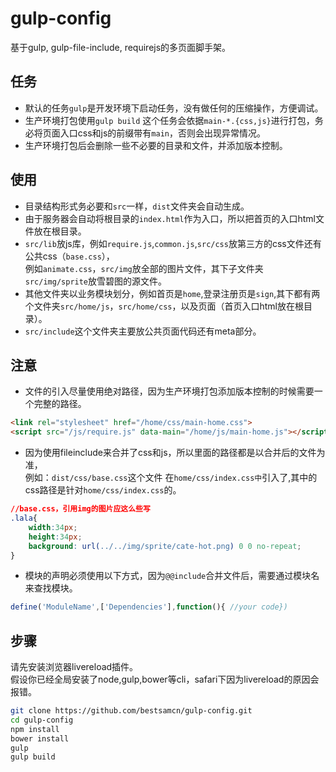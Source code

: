 # gulp-config
基于gulp, gulp-file-include, requirejs的多页面脚手架。

## 任务
- 默认的任务``gulp``是开发环境下启动任务，没有做任何的压缩操作，方便调试。
- 生产环境打包使用``gulp build`` 这个任务会依据``main-*.{css,js}``进行打包，务必将页面入口css和js的前缀带有``main``，否则会出现异常情况。
- 生产环境打包后会删除一些不必要的目录和文件，并添加版本控制。

## 使用
- 目录结构形式务必要和``src``一样，``dist``文件夹会自动生成。
- 由于服务器会自动将根目录的``index.html``作为入口，所以把首页的入口html文件放在根目录。
- ``src/lib``放js库，例如``require.js``,``common.js``,``src/css``放第三方的css文件还有公共css（``base.css``），  
例如``animate.css``，``src/img``放全部的图片文件，其下子文件夹``src/img/sprite``放雪碧图的源文件。
- 其他文件夹以业务模块划分，例如首页是``home``,登录注册页是``sign``,其下都有两个文件夹``src/home/js``，``src/home/css``，以及页面（首页入口html放在根目录）。
- ``src/include``这个文件夹主要放公共页面代码还有meta部分。

## 注意
- 文件的引入尽量使用绝对路径，因为生产环境打包添加版本控制的时候需要一个完整的路径。
```html
<link rel="stylesheet" href="/home/css/main-home.css">
<script src="/js/require.js" data-main="/home/js/main-home.js"></script>
```
- 因为使用fileinclude来合并了css和js，所以里面的路径都是以合并后的文件为准，  
例如：``dist/css/base.css``这个文件
在``home/css/index.css中``引入了,其中的css路径是针对``home/css/index.css``的。
```css
//base.css，引用img的图片应这么些写
.lala{
    width:34px;
    height:34px;
    background: url(../../img/sprite/cate-hot.png) 0 0 no-repeat;
}
```
- 模块的声明必须使用以下方式，因为``@@include``合并文件后，需要通过模块名来查找模块。
```javascript
define('ModuleName',['Dependencies'],function(){ //your code})
```
## 步骤
请先安装浏览器livereload插件。  
假设你已经全局安装了node,gulp,bower等cli，safari下因为livereload的原因会报错。
```bash
git clone https://github.com/bestsamcn/gulp-config.git
cd gulp-config
npm install
bower install
gulp 
gulp build
```

